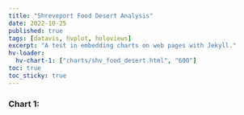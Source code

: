 ```yaml
---
title: "Shreveport Food Desert Analysis"
date: 2022-10-25
published: true
tags: [datavis, hvplot, holoviews]
excerpt: "A test in embedding charts on web pages with Jekyll."
hv-loader:
  hv-chart-1: ["charts/shv_food_desert.html", "600"]
toc: true
toc_sticky: true
---
```


### Chart 1:

<div id="hv-chart-1"></div>
